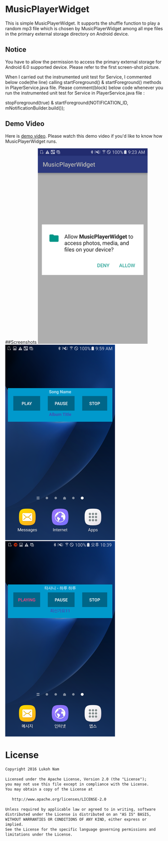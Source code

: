 # MusicPlayerWidget
This is simple MusicPlayerWidget. It supports the shuffle function to play a random mp3 file which is chosen by MusicPlayerWidget among all mpe files in the primary external storage directory on Android device.

## Notice
You have to allow the permission to access the primary external storage for Android 6.0 supported device. 
Please refer to the first screen-shot picture.

When I carried out the instrumented unit test for Service, I commented below code(the line) calling startForeground() & startForeground() methods in PlayerService.java file.
Please comment(block) below code whenever you run the instrumented unit test for Service in PlayerService.java file :

stopForeground(true) & startForeground(NOTIFICATION_ID, mNotificationBuilder.build());

## Demo Video
Here is [demo video](https://youtu.be/25Pp254OEbg). Please watch this demo video if you'd like to know how MusicPlayerWidget runs.

##Screenshots
<img src="https://github.com/Lukoh/MusicPlayerWidget/blob/master/Screenshot_3.png" alt="Log-in Demo" width="350" />
&nbsp;
<img src="https://github.com/Lukoh/MusicPlayerWidget/blob/master/Screenshot_5.png" alt="Log-in Demo" width="350" />
&nbsp;
<img src="https://github.com/Lukoh/MusicPlayerWidget/blob/master/Screenshot_1.png" alt="Log-in Demo" width="350" />
&nbsp;

# License
```
Copyright 2016 Lukoh Nam

Licensed under the Apache License, Version 2.0 (the "License");
you may not use this file except in compliance with the License.
You may obtain a copy of the License at

   http://www.apache.org/licenses/LICENSE-2.0

Unless required by applicable law or agreed to in writing, software
distributed under the License is distributed on an "AS IS" BASIS,
WITHOUT WARRANTIES OR CONDITIONS OF ANY KIND, either express or implied.
See the License for the specific language governing permissions and
limitations under the License.
